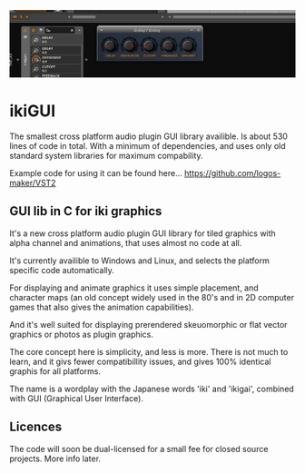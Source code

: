 ![](./thelay.png)

# ikiGUI
The smallest cross platform audio plugin GUI library availible. Is about 530 lines of code in total. With a minimum of dependencies, and uses only old standard system libraries for maximum compability.

Example code for using it can be found here... https://github.com/logos-maker/VST2

## GUI lib in C for iki graphics
It's a new cross platform audio plugin GUI library for tiled graphics with alpha channel and animations, that uses almost no code at all. 

It's currently availible to Windows and Linux, and selects the platform specific code automatically.

For displaying and animate graphics it uses simple placement, and character maps (an old concept widely used in the 80's and in 2D computer games that also gives the animation capabilities). 

And it's well suited for displaying prerendered skeuomorphic or flat vector graphics or photos as plugin graphics.

The core concept here is simplicity, and less is more. There is not much to learn, and it givs fewer compatibillity issues, and gives 100% identical graphis for all platforms.

The name is a wordplay with the Japanese words 'iki' and 'ikigai', combined with GUI (Graphical User Interface).

## Licences
The code will soon be dual-licensed for a small fee for closed source projects. More info later.

